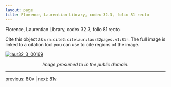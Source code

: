 ```yaml
---
layout: page
title: Florence, Laurentian Library, codex 32.3, folio 81 recto
---
```


Florence, Laurentian Library, codex 32.3, folio 81 recto

Cite this object as `urn:cite2:citelaur:laur32pages.v1:81r`.  The full image is linked to a citation tool you can use to cite regions of the image.

[![laur32_3_00169](http://www.homermultitext.org/iipsrv?IIIF=/project/homer/pyramidal/deepzoom/citelaur/laur32imgs/v1/laur32_3_00169.tif/full/800,/0/default.jpg)](http://www.homermultitext.org/ict2/?urn=urn:cite2:citelaur:laur32imgs.v1:laur32_3_00169) 

<p style="text-align: center; font-style: italic;">Image presumed to in the public domain.</p>

---

previous: [80v](../80v/) | next: [81v](../81v/)